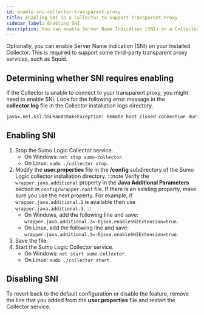 ```yaml
---
id: enable-sni-collector-transparent-proxy
title: Enabling SNI in a Collector to Support Transparent Proxy
sidebar_label: Enabling SNI
description: You can enable Server Name Indication (SNI) on a Collector to support some third-party transparent proxy services, such as Squid.
---
```



Optionally, you can enable Server Name Indication (SNI) on your Installed Collector. This is required to support some third-party transparent proxy services, such as Squid.

## Determining whether SNI requires enabling

If the Collector is unable to connect to your transparent proxy, you might need to enable SNI. Look for the following error message in the **collector.log** file in the Collector installation logs directory.

```sh
javax.net.ssl.SSLHandshakeException: Remote host closed connection during handshake
```

## Enabling SNI

1. Stop the Sumo Logic Collector service.
   * On Windows: `net stop sumo-collector`.
   * On Linux: `sudo ./collector stop`.
1. Modify the **user.properties** file in the **/config** subdirectory of the Sumo Logic collector installation directory.
    :::note
    Verify the `wrapper.java.additional` property in the **Java Additional Parameters** section in `config/wrapper.conf` file. If there is an existing property, make sure you use the next property. For example, if `wrapper.java.additional.2` is available then use `wrapper.java.additional.3`.
    :::
    * On Windows, add the following line and save: `wrapper.java.additional.2=-Djsse.enableSNIExtension=true`.
    * On Linux, add the following line and save: `wrapper.java.additional.3=-Djsse.enableSNIExtension=true`.
1. Save the file.
1. Start the Sumo Logic Collector service.
    * On Windows: `net start sumo-collector`.
    * On Linux: `sudo ./collector start`.

## Disabling SNI

To revert back to the default configuration or disable the feature, remove the line that you added from the **user.properties** file and restart the Collector service.
